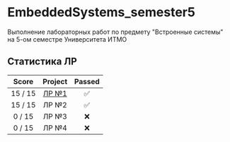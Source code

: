 # EmbeddedSystems_semester5
Выполнение лабораторных работ по предмету "Встроенные системы" на 5-ом семестре Университета ИТМО

## Статистика ЛР

| Score   | Project                | Passed |
| :---:   | :---:                  | :---:  | 
| 15 / 15 | [ЛР №1](lab1)          | ✅     |
| 15 / 15 | ЛР №2                  | ✅     |
| 0 / 15  | ЛР №3                  | ❌     |
| 0 / 15  | ЛР №4                  | ❌     |

